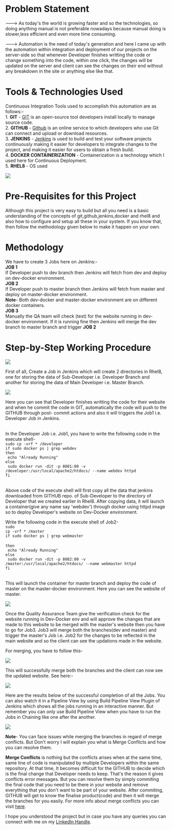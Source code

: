 # Problem Statement
---> As today's the world is growing faster and so the technologies, so doing anything manual is not preferable nowadays because manual doing is slower,less efficient and even        more time consuming.

---> Automation is the need of today's generation and here I came up with the automation within integration and deployment of our projects on the server-side so that whenever        Developer finishes writting the code or change something into the code, within one click, the changes will be updated on the server and client can see the changes on their      end without any breakdown in the site or anything else like that. 


# Tools & Technologies Used
  Continuous Integration Tools used to accomplish this automation are as follows:-
<br>1. <b>GIT</b> - <a href="https://en.wikipedia.org/wiki/Git">GIT</a> is an open-source tool developers install locally to manage source code. 
<br>2. <b>GITHUB</b> - <a href="https://en.wikipedia.org/wiki/GitHub">Github</a> is an online service to which developers who use Git can connect and upload or download resources. 
<br>3. <b>JENKINS</b> - <a href="https://en.wikipedia.org/wiki/Jenkins_(software)">Jenkins</a> is used to build and test your software projects continuously making it easier for developers to integrate changes to the project, and making it easier for users to obtain a fresh build.
<br>4. <b>DOCKER CONTAINERIZATION</b> - Containerization is a technology which I used here for Continuous Deployment. 
<br>5. <b>RHEL8</b> - OS used 
  
  ![](New%20folder/git_github_jenkins_docker_img.png)
      
  
# Pre-Requisites for this Project 
  Although this project is very easy to build but all you need is a basic understanding of the concepts of git,github,jenkins,docker and rhel8 and also how to configure and       setup   all these in your system. If you know that, then follow the methodology given below to make it happen on your own.  
  

# Methodology 
  We have to create 3 Jobs here on Jenkins:-
  <br><b>JOB 1</b>
  <br>If Developer push to dev branch then Jenkins will fetch from dev and deploy on dev-docker environment.
  <br><b>JOB 2</b>
  <br>If Developer push to master branch then Jenkins will fetch from master and deploy on master-docker environment.
  <br><b>Note</b>- Both dev-docker and master-docker environment are on different docker containers.
  <br><b>JOB 3</b>
  <br>Manually the QA team will check (test) for the website running in dev-docker environment. If it is running fine then Jenkins will merge the dev branch to master branch and    trigger <b>JOB 2</b>


# Step-by-Step Working Procedure
  ![](New%20folder/1.png)
  
  First of all, Create a Job in Jenkins which will create 2 directories in Rhel8, one for storing the data of Sub-Developer i.e. Developer Branch and another for storing the       data of Main Developer i.e. Master Branch.
  
  ![](New%20folder/2.png)
  
  Here you can see that Developer finishes writting the code for their website and when he commit the code in GIT, automatically the code will push to the GITHUB through post-     commit actions and also it will triggers the Job1 i.e. Developer Job in Jenkins.
  
  <br>In the Developer Job i.e. Job1, you have to write the following code in the execute shell-
  <br><code>sudo cp -vrf * /developer </code>
  <br><code>if sudo docker ps | grep webdev </code>
  <br><code>then </code>
  <br><code>    echo "Already Running" </code>
  <br><code>else </code>
  <br><code>    sudo docker run -dit -p 8081:80 -v /developer:/usr/local/apache2/htdocs/ --name webdev httpd </code>
  <br><code>fi </code>
  
  <br>Above code of the execute shell will first copy all the data that jenkins downloaded from GITHUB repo. of Sub-Developer to the directory of Developer that we created          earlier in Rhel8. After copying data, it will launch a container(give any name say 'webdev') through docker using httpd image so to deploy Developer's website on Dev-Docker      environment. 
  
  Write the following code in the execute shell of Job2-
  <br><code>sudo cp -vrf * /master </code>
  <br><code>if sudo docker ps | grep webmaster </code>
  <br><code>then </code>
  <br><code>    echo "Already Running" </code>
  <br><code>else </code>
  <br><code>   sudo docker run -dit -p 8082:80 -v /master:/usr/local/apache2/htdocs/ --name webmaster httpd </code>
  <br><code>fi </code>
  
  <br>This will launch the container for master branch and deploy the code of master on the master-docker environment. Here you can see the website of master.
  
  ![](New%20folder/3.png)
  
  Once the Quality Assurance Team give the verification check for the website running in Dev-Docker env and will approve the changes that are made to this website to be merged     with the master's website then you have to go for Job3. Job3 will merge both the branches(dev and master) and trigger the master's Job i.e. Job2 for the changes to be           reflected in the main website and so the client can see the updations made in the website.
  
  For merging, you have to follow this-
  
  
  ![](New%20folder/4.png)
  
  This will successfully merge both the branches and the client can now see the updated website. See here:-
  
  
  ![](New%20folder/5.png)
  
  
  Here are the results below of the successful completion of all the Jobs. You can also watch it in a Pipeline View by using Build Pipeline View Plugin of Jenkins which shows     all the jobs running in an interactive manner. But remember you can only use Build Pipeline View when you have to run the Jobs in Chaining like one after the another.
  
  ![](New%20folder/6.png)
  
  <b>Note</b>- You can face issues while merging the branches in regard of merge conflicts. But Don't worry I will explain you what is Merge Conflicts and how you can                      resolve them.
  
<b>Merge Conflicts</b> is nothing but the conflicts arises when at the same time, same line of code is manipulated by multiple Developers within the same repository. At that        time, It becomes difficult for the GITHUB to decide which is the final change that Developer needs to keep. That's the reason it gives conflicts error messages. But you can      resolve them by simply commiting the final code that you need to be there in your website and remove everything that you don't want to be part of your website. After            commiting, GITHUB will get to know the finalise product(code) and then it will merge the branches for you easily. For more info about merge conflicts you can visit <a     href="https://docs.github.com/en/github/collaborating-with-issues-and-pull-requests/resolving-a-merge-conflict-using-the-command-line">here</a>.


  I hope you understood the project but in case you have any queries you can connect with me on my <a href="www.linkedin.com/in/deepika-jangid-01b5391a9">LinkedIn Handle</a>. 
 
  
  
  



  
  
